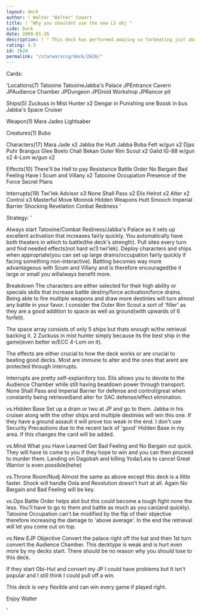 ```yaml
---
layout: deck
author: ! Walter "Walter" Cowart
title: ! "Why you shouldnt use the new LS obj "
side: Dark
date: 2000-01-26
description: ! " This deck has performed amazing so farbeating just about every popular LSby alot(30+most of the time). DS Jabba'sPalace is pretty strong these days."
rating: 4.5
id: 2628
permalink: "/starwarsccg/deck/2628/"
---
```

Cards: 

'Locations(7)
Tatooine
TatooineJabba's Palace
JPEntrance Cavern
JPAudience Chamber
JPDungeon
JPDroid Workshop
JPRancor pit

Ships(5)
Zuckuss in Mist Hunter x2
Dengar in Punishing one
Bossk in bus
Jabba's Space Cruiser

Weapon(1)
Mara Jades Lightsaber

Creatures(1)
Bubo

Characters(17)
Mara Jade x2
Jabba the Hutt
Jabba
Boba Fett w/gun x2
Djas Puhr
Brangus Glee
Boelo
Chall Bekan
Outer Rim Scout x2
Galid
IG-88 w/gun x2
4-Lom w/gun x2

Effects(10)
There'll be Hell to pay
Resistance
Battle Order
No Bargain
Bad Feeling Have I
Scum and Villany x2
Tatooine Occupation
Presence of the Force
Secret Plans

Interrupts(19)
Twi'lek Advisor x3
None Shall Pass x2
Elis Helrot x2
Alter x2
Control x3
Masterful Move
Monnok
Hidden Weapons
Hutt Smooch
Imperial Barrier
Shocking Revelation
Conbat Rediness
'

Strategy: '

Always start Tatooine/Combat Rediness/Jabba's Palace as it sets up excellent activation that increases fairly quickly. You automatically have both theaters in which to battle(the deck's strength). Pull sites every turn and find needed
effects(not hard w/3 twi'lek). Deploy characters
and ships when appropriate(you can set up large
drains/occupation fairly quickly if facing something non-interactive). Battling becomes way more advantageous with Scum and Villany and is therefore encouraged(be it large or small you willalways benefit more.

Breakdown
 The characters are either selected for their high ability or specials skills that increase
battle destiny/force activation/force drains.
Being able to fire multiple weapons and draw more
destinies will turn almost any battle in your favor. I consider the Outer Rim Scout a sort
of 'filler' as they are a good addition to space as well as ground(with upwards of 6 forfeit).

The space array consists of only 5 ships but thats
enough w/the retrieval backing it. 2 Zuckuss in mist hunter simply because its the best ship in the game(even better w/ECC 4-Lom on it).

The effects are either crucial to how the deck works or are crucial to beating good decks.
Most are immune to alter and the ones that arent
are protected through interrupts.

Interrupts are pretty self-explanitory too.
Elis allows you to devote to the Audience Chamber while still having beatdown power through transport. None Shall Pass and Imperial Barrier for defense and control(great when constantly being retrieved)and alter for SAC defense/effect
elimination.

vs.Hidden Base
Set up a drain or two at JP and go to them. Jabba
in his cruiser along with the other ships and multiple destinies will win this one. If they have
a ground assault it will prove too weak in the end. I don't use Security Precautions due to the recent lack of 'good' Hidden Base in my area. If
this changes the card will be added.

vs.Mind What you Have Learned
Get Bad Feeling and No Bargain out quick. They will have to come to you if they hope to win and you can then proceed to murder them. Landing on Dagobah and killing Yoda/Leia to cancel Great Warrior is even possible(hehe)

vs.Throne Room/Nudj
Almost the same as above except this deck is a little faster. Shock will handle Oola and Revolution doesn't hurt at all. Again No Bargain
and Bad Feeling will be key.

vs.Ops
Battle Order helps alot but this could become a tough fight none the less. You'll have to go to them and battle as much as you can(and quickly).
Tatooine Occupation can't be modified by the flip
of their objective therefore increasing the damage
to 'above average'. In the end the retrieval will
let you come out on top.

vs.New EJP Objective
Convert the palace right off the bat and then 1st
turn convert the Audience Chamber. This decktype
is weak and is hurt even more by my decks start.
There should be no reason why you should lose to this deck.

If they start Obi-Hut and convert my JP I could have problems but It isn't popular and I still think I could pull off a win.

This deck is very flexible and can win every game if played right.

Enjoy
Walter

'
